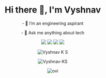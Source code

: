 <h1 align = "center"> Hi there 👋, I'm Vyshnav </h1>
<div align = "center">
  <p>- 🔭 I’m an engineering aspirant </p>
  <p>- 💬 Ask me anything about tech </p>
<!--   <p>- 📫 How to reach me: <a href="https://www.linkedin.com/in/vyshnav-ks/"> Linkedin </a> </p> -->
  <p align="center">
<a href="https://vyshnavks.vercel.app"><img src="https://img.shields.io/badge/-vyshnavks.vercel.app-3423A6?style=flat&logo=Google-Chrome&logoColor=white"/></a>
<a href="https://linkedin.com/in/vyshnav-ks"><img src="https://img.shields.io/badge/-Vyshnav%20K%20S-0077B5?style=flat&logo=Linkedin&logoColor=white"/></a>
<a href="mailto:vyshnavks85@gmail.com"><img src="https://img.shields.io/badge/-vyshnavks85@gmail.com-D14836?style=flat&logo=Gmail&logoColor=white"/></a>
<a href="https://instagram.com/justvyshnav"><img src="https://img.shields.io/badge/-@justvyshnav-E4405F?style=flat&logo=Instagram&logoColor=white"/></a>
</p>
</div>

<!--- ⚡ Fun fact: -->
<p align = "center">
<img src="https://github-readme-stats.vercel.app/api?username=Vyshnav-KS&&count_private=true&show_icons=true&title_color=ffffff&icon_color=19fc42&text_color=05f8fc&bg_color=1c1b1b" alt= "Vyshnav K S">
  </p>
  
<!--   <p align="center"><img src="https://github-readme-stats.vercel.app/api/top-langs/?username=Vyshnav-KS&langs_count=10&theme=tokyonight&layout=compact" alt="Vyshnav-KS :: Top Langs" /></p> -->

<p align = "center"><img src="https://github-readme-streak-stats.herokuapp.com/?user=Vyshnav-KS&background=1c1b1b&ring=19fc42&currStreakNum=19fc42&currStreakLabel=19fc42&fire=19fc42&sideNums=05f8fc&currStreakLabel=19fc42&sideLabels=05f8fc&dates=ffffff" alt ="Vyshnav-KS"></p>
<p align = "center"><img src="https://github-readme-stats.vercel.app/api/top-langs?username=Vyshnav-KS&langs_count=14&show_icons=true&locale=en&layout=compact&theme=chartreuse-dark" alt="ovi" /></p>

<!-- <h3 align = "center">Connect with me:</h2>

<p align = "center"> 
  <a href="https://twitter.com/VyshnavKS2"> twitter </a>
</p> 
<p align = "center"> 
  <a href="https://www.instagram.com/____vyshnav_/"> instagram </a>
</p> 
<p align = "center"> 
  <a href="https://vyshnav.codes"> portfolio </a>
</p>  -->


                          
<!-- <img src="https://github-profile-summary-cards.vercel.app/api/cards/profile-details?username=Vyshnav-KS&theme=nord_bright"> -->



